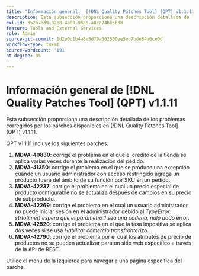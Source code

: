 ```yaml
---
title: "Información general:  [!DNL Quality Patches Tool] (QPT) v1.1.11"
description: Esta subsección proporciona una descripción detallada de los problemas corregidos por los parches disponibles en  [!DNL Quality Patches Tool] (QPT) v1.1.11.
exl-id: 352b78d9-02e8-4a09-98a6-a8ca74be5b38
feature: Tools and External Services
role: Admin
source-git-commit: 1d2e0c1b4a8e3d79a362500ee3ec7bde84a6ce0d
workflow-type: tm+mt
source-wordcount: '191'
ht-degree: 0%

---
```


# Información general de [!DNL Quality Patches Tool] (QPT) v1.1.11

Esta subsección proporciona una descripción detallada de los problemas corregidos por los parches disponibles en [!DNL Quality Patches Tool] (QPT) v1.1.11.

QPT v1.1.11 incluye los siguientes parches:

1. **MDVA-40830**: corrige el problema en el que el crédito de la tienda se aplica varias veces durante la realización del pedido.
1. **MDVA-41350**: corrige el problema en el que se produce una excepción cuando un usuario administrador con acceso restringido agrega un producto fuera del ámbito de su función por SKU en un pedido.
1. **MDVA-42237**: corrige el problema en el cual un precio especial de producto configurable no se actualiza después de cambios en su precio de subproducto.
1. **MDVA-42269**: corrige el problema en el cual un usuario administrador no puede iniciar sesión en el administrador debido al *TypeError: strtotime() espera que el parámetro 1 sea una cadena, nulo dado* error.
1. **MDVA-42520**: corrige el problema en el que la tasa impositiva se aplica dos veces si se usa *Habilitar comercio transfronterizo*.
1. **MDVA-42790**: corrige el problema por el cual los atributos de precio de productos no se pueden actualizar para un sitio web específico a través de la API de REST.

Utilice el menú de la izquierda para navegar a una página específica del parche.
